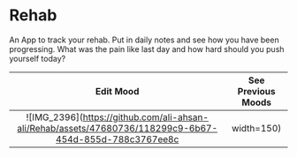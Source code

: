 

# Rehab

An App to track your rehab. Put in daily notes and see how you have been progressing. What was the pain like last day and how hard should you push yourself today? 

Edit Mood            |  See Previous Moods
:-------------------------:|:-------------------------:
![IMG_2396](https://github.com/ali-ahsan-ali/Rehab/assets/47680736/118299c9-6b67-454d-855d-788c3767ee8c | width=150)  | ![ezgif-5-c1605bfa24](https://github.com/ali-ahsan-ali/Rehab/assets/47680736/14736bbf-4042-4c46-8b5d-99a8043c1133)
